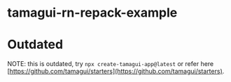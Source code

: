 # tamagui-rn-repack-example

# Outdated

NOTE: this is outdated, try `npx create-tamagui-app@latest` or refer here [https://github.com/tamagui/starters](https://github.com/tamagui/starters).

